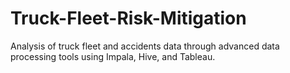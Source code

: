 # Truck-Fleet-Risk-Mitigation
Analysis of truck fleet and accidents data through advanced data processing tools using Impala, Hive, and Tableau. 
